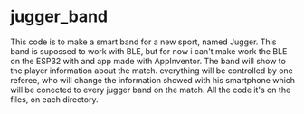 # jugger_band
This code is to make a smart band for a new sport, named Jugger. This band is supossed to work with BLE, but for now i can't make work the BLE on the ESP32 with and app made with AppInventor. The band will show to the player information about the match. everything will be controlled by one referee, who will change the information showed with his smartphone which will be conected to every jugger band on the match.
All the code it's on the files, on each directory.
